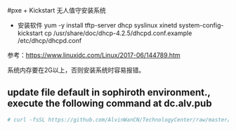 
#pxe + Kickstart 无人值守安装系统


- 安装软件
yum -y install tftp-server dhcp syslinux xinetd system-config-kickstart
cp /usr/share/doc/dhcp-4.2.5/dhcpd.conf.example /etc/dhcp/dhcpd.conf



参考：https://www.linuxidc.com/Linux/2017-06/144789.htm


系统内存要在2G以上，否则安装系统时容易报错。


## update file default in sophiroth environment., execute the following command at dc.alv.pub

```bash
# curl -fsSL https://github.com/AlvinWanCN/TechnologyCenter/raw/master/sophiroth_cluster/pxe_system/default > /var/lib/tftpboot/pxelinux.cfg/default
```